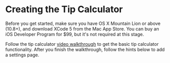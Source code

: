 # Creating the Tip Calculator

Before you get started, make sure you have OS X Mountain Lion or above (10.8+), and download XCode 5 from the Mac App Store. You can buy an iOS Developer Program for $99, but it's not required at this stage.

Follow the tip calculator [video walkthrough](https://vimeo.com/74764846) to get the basic tip calculator functionality. After you finish the walkthrough, follow the hints below to add a settings page.

